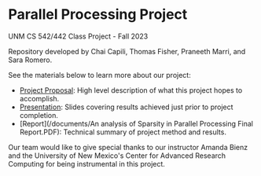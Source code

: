 # Parallel Processing Project
UNM CS 542/442 Class Project - Fall 2023

Repository developed by Chai Capili, Thomas Fisher, Praneeth Marri, and Sara Romero.

See the materials below to learn more about our project:

- [Project Proposal](/documents/project_proposal.pdf): High level description of what this project hopes to accomplish.
- [Presentation](/documents/sparse_dense_matrix.pdf): Slides covering results achieved just prior to project completion.
- [Report](/documents/An analysis of Sparsity in Parallel Processing Final Report.PDF): Technical summary of project method and results.

Our team would like to give special thanks to our instructor Amanda Bienz and the University of New Mexico's Center for Advanced Research Computing for being instrumental in this project.
